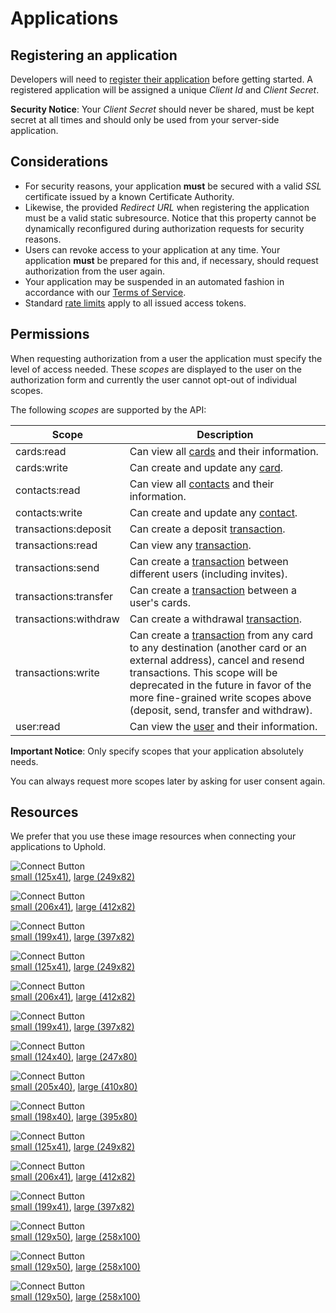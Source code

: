 # Applications

## Registering an application

Developers will need to [register their application](https://uphold.com/dashboard/profile/applications/developer/new) before getting started. A registered application will be assigned a unique *Client Id* and *Client Secret*.

<aside class="notice">
  <strong>Security Notice</strong>: Your <i>Client Secret</i> should never be shared, must be kept secret at all times and should only be used from your server-side application.
</aside>

## Considerations

* For security reasons, your application **must** be secured with a valid *SSL* certificate issued by a known Certificate Authority.
* Likewise, the provided *Redirect URL* when registering the application must be a valid static subresource. Notice that this property cannot be dynamically reconfigured during authorization requests for security reasons.
* Users can revoke access to your application at any time. Your application **must** be prepared for this and, if necessary, should request authorization from the user again.
* Your application may be suspended in an automated fashion in accordance with our [Terms of Service](https://uphold.com/en/legal/membership-agreement).
* Standard [rate limits](#rate-limits) apply to all issued access tokens.

## Permissions

When requesting authorization from a user the application must specify the level of access needed. These *scopes* are displayed to the user on the authorization form and currently the user cannot opt-out of individual scopes.

The following *scopes* are supported by the API:

Scope |  Description
--------- | -----------
cards:read | Can view all [cards](#card-object) and their information.
cards:write | Can create and update any [card](#card-object).
contacts:read | Can view all [contacts](#contact-object) and their information.
contacts:write | Can create and update any [contact](#contact-object).
transactions:deposit | Can create a deposit [transaction](#transaction-object).
transactions:read | Can view any [transaction](#transaction-object).
transactions:send | Can create a [transaction](#transaction-object) between different users (including invites).
transactions:transfer | Can create a [transaction](#transaction-object) between a user's cards.
transactions:withdraw | Can create a withdrawal [transaction](#transaction-object).
transactions:write | Can create a [transaction](#transaction-object) from any card to any destination (another card or an external address), cancel and resend transactions. This scope will be deprecated in the future in favor of the more fine-grained write scopes above (deposit, send, transfer and withdraw).
user:read | Can view the [user](#user-object) and their information.

<aside class="notice">
  <strong>Important Notice</strong>: Only specify scopes that your application absolutely needs.

  You can always request more scopes later by asking for user consent again.
</aside>

## Resources

We prefer that you use these image resources when connecting your applications to Uphold.

<img alt="Connect Button" src="uphold-connect-white@1x.png" srcset="uphold-connect-white@1x.png 1x, images/buttons/uphold-connect-white@2x.png 2x"><br>
[small (125x41)](uphold-connect-white@1x.png), [large (249x82)](images/buttons/uphold-connect-white@2x.png)

<img alt="Connect Button" src="uphold-connect-with-white@1x.png" srcset="uphold-connect-with-white@1x.png 1x, images/buttons/uphold-connect-with-white@2x.png 2x"><br>
[small (206x41)](uphold-connect-with-white@1x.png), [large (412x82)](images/buttons/uphold-connect-with-white@2x.png)

<img alt="Connect Button" src="uphold-powered-white@1x.png" srcset="uphold-powered-white@1x.png 1x, images/buttons/uphold-powered-white@2x.png 2x"><br>
[small (199x41)](uphold-powered-white@1x.png), [large (397x82)](images/buttons/uphold-powered-white@2x.png)

<img alt="Connect Button" src="images/buttons/uphold-connect-gray@1x.png" srcset="images/buttons/uphold-connect-gray@1x.png 1x, images/buttons/uphold-connect-gray@2x.png 2x"><br>
[small (125x41)](images/buttons/uphold-connect-gray@1x.png), [large (249x82)](images/buttons/uphold-connect-gray@2x.png)

<img alt="Connect Button" src="images/buttons/uphold-connect-with-gray@1x.png" srcset="images/buttons/uphold-connect-with-gray@1x.png 1x, images/buttons/uphold-connect-with-gray@2x.png 2x"><br>
[small (206x41)](images/buttons/uphold-connect-with-gray@1x.png), [large (412x82)](images/buttons/uphold-connect-with-gray@2x.png)

<img alt="Connect Button" src="images/buttons/uphold-powered-gray@1x.png" srcset="images/buttons/uphold-powered-gray@1x.png 1x, images/buttons/uphold-powered-gray@2x.png 2x"><br>
[small (199x41)](images/buttons/uphold-powered-gray@1x.png), [large (397x82)](images/buttons/uphold-powered-gray@2x.png)

<img alt="Connect Button" src="images/buttons/uphold-connect-green@1x.png" srcset="images/buttons/uphold-connect-green@1x.png 1x, images/buttons/uphold-connect-green@2x.png 2x"><br>
[small (124x40)](images/buttons/uphold-connect-green@1x.png), [large (247x80)](images/buttons/uphold-connect-green@2x.png)

<img alt="Connect Button" src="uphold-connect-with-green@1x.png" srcset="uphold-connect-with-green@1x.png 1x, images/buttons/uphold-connect-with-green@2x.png 2x"><br>
[small (205x40)](uphold-connect-with-green@1x.png), [large (410x80)](images/buttons/uphold-connect-with-green@2x.png)

<img alt="Connect Button" src="images/buttons/uphold-powered-green@1x.png" srcset="images/buttons/uphold-powered-green@1x.png 1x, images/buttons/uphold-powered-green@2x.png 2x"><br>
[small (198x40)](images/buttons/uphold-powered-green@1x.png), [large (395x80)](images/buttons/uphold-powered-green@2x.png)

<img alt="Connect Button" src="uphold-connect-white-gray@1x.png" srcset="uphold-connect-white-gray@1x.png 1x, images/buttons/uphold-connect-white-gray@2x.png 2x"><br>
[small (125x41)](uphold-connect-white-gray@1x.png), [large (249x82)](images/buttons/uphold-connect-white-gray@2x.png)

<img alt="Connect Button" src="uphold-connect-with-white-gray@1x.png" srcset="uphold-connect-with-white-gray@1x.png 1x, images/buttons/uphold-connect-with-white-gray@2x.png 2x"><br>
[small (206x41)](uphold-connect-with-white-gray@1x.png), [large (412x82)](images/buttons/uphold-connect-with-white-gray@2x.png)

<img alt="Connect Button" src="uphold-powered-white-gray@1x.png" srcset="uphold-powered-white-gray@1x.png 1x, images/buttons/uphold-powered-white-gray@2x.png 2x"><br>
[small (199x41)](uphold-powered-white-gray@1x.png), [large (397x82)](images/buttons/uphold-powered-white-gray@2x.png)

<img alt="Connect Button" src="uphold-powered-transparent@1x.png" srcset="uphold-powered-transparent@1x.png 1x, images/buttons/uphold-powered-transparent@2x.png 2x"><br>
[small (129x50)](uphold-powered-transparent@1x.png), [large (258x100)](images/buttons/uphold-powered-transparent@2x.png)

<img alt="Connect Button" src="images/buttons/uphold-powered-transparent-green@1x.png" srcset="images/buttons/uphold-powered-transparent-green@1x.png 1x, images/buttons/uphold-powered-transparent-green@2x.png 2x"><br>
[small (129x50)](images/buttons/uphold-powered-transparent-green@1x.png), [large (258x100)](images/buttons/uphold-powered-transparent-green@2x.png)

<img alt="Connect Button" src="images/buttons/uphold-powered-transparent-gray@1x.png" srcset="images/buttons/uphold-powered-transparent-gray@1x.png 1x, images/buttons/uphold-powered-transparent-gray@2x.png 2x"><br>
[small (129x50)](images/buttons/uphold-powered-transparent-gray@1x.png), [large (258x100)](images/buttons/uphold-powered-transparent-gray@2x.png)
